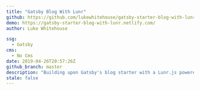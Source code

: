 ```yaml
---
title: "Gatsby Blog With Lunr"
github: https://github.com/lukewhitehouse/gatsby-starter-blog-with-lunr
demo: https://gatsby-starter-blog-with-lunr.netlify.com/
author: Luke Whitehouse

ssg:
  - Gatsby
cms:
  - No Cms
date: 2019-04-26T20:57:26Z
github_branch: master
description: "Building upon Gatsby's blog starter with a Lunr.js powered Site Search. https://gatsby-starter-blog-with-lunr.netlify.com/"
stale: false
---
```


